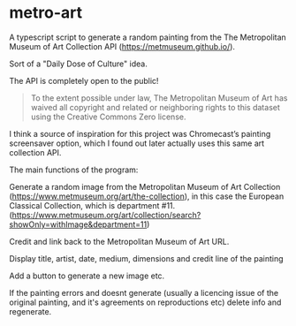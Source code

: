 # metro-art

A typescript script to generate a random painting from the The Metropolitan Museum of Art Collection API (https://metmuseum.github.io/).

Sort of a "Daily Dose of Culture" idea.

The API is completely open to the public!

>To the extent possible under law, The Metropolitan Museum of Art has waived all copyright and related or neighboring rights to this dataset using the Creative Commons Zero license. 


I think a source of inspiration for this project was Chromecast’s painting screensaver option, which I found out later actually uses this same art collection API.

The main functions of the program:

Generate a random image from the Metropolitan Museum of Art Collection (https://www.metmuseum.org/art/the-collection), in this case the European Classical Collection, which is department #11. (https://www.metmuseum.org/art/collection/search?showOnly=withImage&department=11)

Credit and link back to the Metropolitan Museum of Art URL.

Display title, artist, date, medium, dimensions and credit line of the painting

Add a button to generate a new image etc.

If the painting errors and doesnt generate (usually a licencing issue of the original painting, and it's agreements on reproductions etc) delete info and regenerate.


